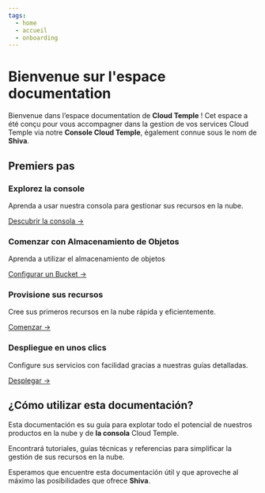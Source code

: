 ```yaml
---
tags:
  - home
  - accueil
  - onboarding
---
```


# Bienvenue sur l'espace documentation

Bienvenue dans l’espace documentation de **Cloud Temple** ! Cet espace a été conçu pour vous accompagner dans la gestion de vos services Cloud Temple via notre **Console Cloud Temple**, également connue sous le nom de **Shiva**.

## Premiers pas

<div className="card-grid">
  <div className="card">
    <h3>Explorez la console</h3>
    <p>Aprenda a usar nuestra consola para gestionar sus recursos en la nube.</p>
    <a href="../docs/console" className="card-link">Descubrir la consola &rarr;</a>
  </div>
    <div className="card">
    <h3>Comenzar con Almacenamiento de Objetos</h3>
    <p>Aprenda a utilizar el almacenamiento de objetos</p>
    <a href="../docs/storage/oss" className="card-link">Configurar un Bucket &rarr;</a>
  </div>
  <div className="card">
    <h3>Provisione sus recursos</h3>
    <p>Cree sus primeros recursos en la nube rápida y eficientemente.</p>
    <a href="../docs/iaas_vmware/quickstart" className="card-link">Comenzar &rarr;</a>
  </div>
  <div className="card">
    <h3>Despliegue en unos clics</h3>
    <p>Configure sus servicios con facilidad gracias a nuestras guías detalladas.</p>
    <a href="../docs/iaas_vmware/quickstart" className="card-link">Desplegar &rarr;</a>
  </div>
</div>

## ¿Cómo utilizar esta documentación?
Esta documentación es su guía para explotar todo el potencial de nuestros productos en la nube y de **la consola** Cloud Temple.

Encontrará tutoriales, guías técnicas y referencias para simplificar la gestión de sus recursos en la nube.

Esperamos que encuentre esta documentación útil y que aproveche al máximo las posibilidades que ofrece **Shiva**.
